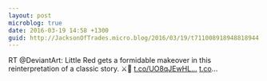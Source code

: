 ```yaml
---
layout: post
microblog: true
date: 2016-03-19 14:58 +1300
guid: http://JacksonOfTrades.micro.blog/2016/03/19/t711008918948818944.html
---
```

RT @DeviantArt: Little Red gets a formidable makeover in this reinterpretation of a classic story. ⚔🐺 [t.co/UO8qJEwHL...]([t.co](https://t.co/)UO8qJEwHLX) [t.co](https://t.co/)…
